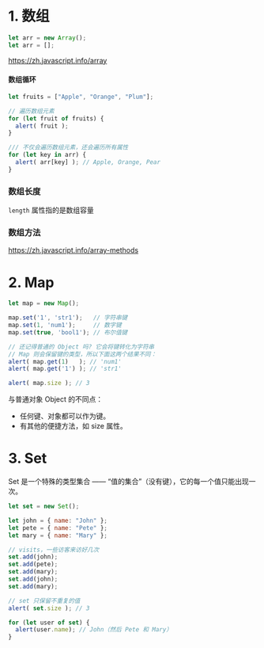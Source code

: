# 1. 数组

```js
let arr = new Array();
let arr = [];
```

https://zh.javascript.info/array

#### 数组循环

```js 
let fruits = ["Apple", "Orange", "Plum"];

// 遍历数组元素
for (let fruit of fruits) {
  alert( fruit );
}

/// 不仅会遍历数组元素，还会遍历所有属性
for (let key in arr) {
  alert( arr[key] ); // Apple, Orange, Pear
}
```

### 数组长度

`length` 属性指的是数组容量


### 数组方法

https://zh.javascript.info/array-methods


# 2. Map

```js
let map = new Map();

map.set('1', 'str1');   // 字符串键
map.set(1, 'num1');     // 数字键
map.set(true, 'bool1'); // 布尔值键

// 还记得普通的 Object 吗? 它会将键转化为字符串
// Map 则会保留键的类型，所以下面这两个结果不同：
alert( map.get(1)   ); // 'num1'
alert( map.get('1') ); // 'str1'

alert( map.size ); // 3
```

与普通对象 Object 的不同点：

- 任何键、对象都可以作为键。
- 有其他的便捷方法，如 size 属性。


# 3. Set

Set 是一个特殊的类型集合 —— “值的集合”（没有键），它的每一个值只能出现一次。

```js 
let set = new Set();

let john = { name: "John" };
let pete = { name: "Pete" };
let mary = { name: "Mary" };

// visits，一些访客来访好几次
set.add(john);
set.add(pete);
set.add(mary);
set.add(john);
set.add(mary);

// set 只保留不重复的值
alert( set.size ); // 3

for (let user of set) {
  alert(user.name); // John（然后 Pete 和 Mary）
}
```
